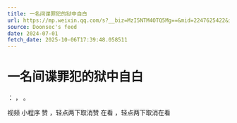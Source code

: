 ```yaml
---
title: 一名间谍罪犯的狱中自白
url: https://mp.weixin.qq.com/s?__biz=MzI5NTM4OTQ5Mg==&mid=2247625422&idx=1&sn=f782852ae86a91767bc5cca5983e161a
source: Doonsec's feed
date: 2024-07-01
fetch_date: 2025-10-06T17:39:48.058511
---
```


# 一名间谍罪犯的狱中自白

：
，
。

视频
小程序
赞
，轻点两下取消赞
在看
，轻点两下取消在看